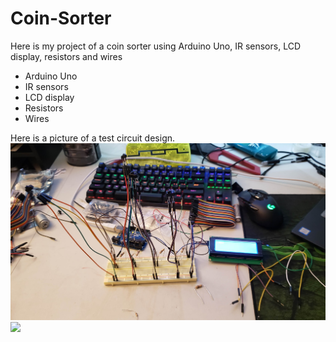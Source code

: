 # Coin-Sorter
Here is my project of a coin sorter using Arduino Uno, IR sensors, LCD display, resistors and wires

  - Arduino Uno
  - IR sensors
  - LCD display
  - Resistors
  - Wires
  
Here is a picture of a test circuit design.
![](testphase.jpg)
![](testphase1.jpg/&s=200)

